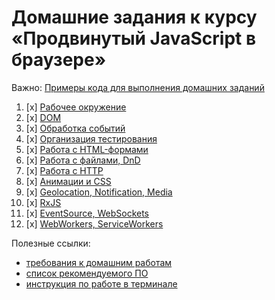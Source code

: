 # Домашние задания к курсу «Продвинутый JavaScript в браузере»

Важно: [Примеры кода для выполнения домашних заданий](https://github.com/netology-code/ahj-code)

1. [x] [Рабочее oкружение](env)
1. [x] [DOM](dom)
1. [x] [Обработка событий](events)
1. [x] [Организация тестирования](testing)
1. [x] [Работа с HTML-формами](forms)
1. [x] [Работа с файлами, DnD](dnd)
1. [x] [Работа с HTTP](http)
1. [x] [Анимации и CSS](anim)
1. [x] [Geolocation, Notification, Media](media)
1. [x] [RxJS](rxjs)
1. [x] [EventSource, WebSockets](sse-ws)
1. [x] [WebWorkers, ServiceWorkers](workers)

Полезные ссылки:
* [требования к домашним работам](requirements.md)
* [список рекомендуемого ПО](software.md)
* [инструкция по работе в терминале](terminal.md)
